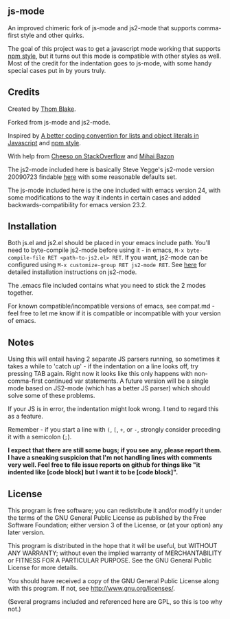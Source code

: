 ## js-mode ##

An improved chimeric fork of js-mode and js2-mode that supports comma-first style and other quirks.

The goal of this project was to get a javascript mode working that supports [npm style](https://github.com/isaacs/npm/blob/master/doc/coding-style.md), but it turns out this mode is compatible with other styles as well. Most of the credit for the indentation goes to js-mode, with some handy special cases put in by yours truly.

## Credits ##

Created by [Thom Blake](https://github.com/thomblake).

Forked from js-mode and js2-mode.

Inspired by [A better coding convention for lists and object literals in Javascript](https://gist.github.com/357981) and [npm style](https://github.com/isaacs/npm/blob/master/doc/coding-style.md).

With help from [Cheeso on StackOverflow](http://stackoverflow.com/questions/6144930/emacs-js-mode-for-npm-style) and [Mihai Bazon](http://mihai.bazon.net/projects/editing-javascript-with-emacs-js2-mode)

The js2-mode included here is basically Steve Yegge's js2-mode version 20090723 findable [here](http://code.google.com/p/js2-mode/) with some reasonable defaults set.

The js-mode included here is the one included with emacs version 24, with some modifications to the way it indents in certain cases and added backwards-compatibility for emacs version 23.2.

## Installation ##

Both js.el and js2.el should be placed in your emacs include path. You'll need to byte-compile js2-mode before using it - in emacs, `M-x byte-compile-file RET <path-to-js2.el> RET`.  If you want, js2-mode can be configured using `M-x customize-group RET js2-mode RET`.  See [here](http://code.google.com/p/js2-mode/wiki/InstallationInstructions) for detailed installation instructions on js2-mode.

The .emacs file included contains what you need to stick the 2 modes together.

For known compatible/incompatible versions of emacs, see compat.md - feel free to let me know if it is compatible or incompatible with your version of emacs.

## Notes ##

Using this will entail having 2 separate JS parsers running, so sometimes it takes a while to 'catch up' - if the indentation on a line looks off, try pressing TAB again.  Right now it looks like this only happens with non-comma-first continued var statements.  A future version will be a single mode based on JS2-mode (which has a better JS parser) which should solve some of these problems.

If your JS is in error, the indentation might look wrong.  I tend to regard this as a feature.

Remember - if you start a line with `(`, `[`, `+`, or `-`, strongly consider preceding it with a semicolon (`;`).

**I expect that there are still some bugs; if you see any, please report them.  I have a sneaking suspicion that I'm not handling lines with comments very well. Feel free to file issue reports on github for things like "it indented like [code block] but I want it to be [code block]".**

## License ##

This program is free software; you can redistribute it and/or
modify it under the terms of the GNU General Public License as
published by the Free Software Foundation; either version 3 of
the License, or (at your option) any later version.

This program is distributed in the hope that it will be
useful, but WITHOUT ANY WARRANTY; without even the implied
warranty of MERCHANTABILITY or FITNESS FOR A PARTICULAR
PURPOSE.  See the GNU General Public License for more details.

You should have received a copy of the GNU General Public License
along with this program.  If not, see http://www.gnu.org/licenses/.

(Several programs included and referenced here are GPL, so this is too
why not.)
